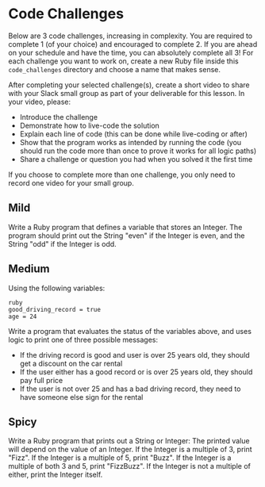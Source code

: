 # Code Challenges

Below are 3 code challenges, increasing in complexity. You are required to complete 1 (of your choice) and encouraged to complete 2. If you are ahead on your schedule and have the time, you can absolutely complete all 3! For each challenge you want to work on, create a new Ruby file inside this `code_challenges` directory and choose a name that makes sense.

After completing your selected challenge(s), create a short video to share with your Slack small group as part of your deliverable for this lesson. In your video, please:
- Introduce the challenge
- Demonstrate how to live-code the solution
- Explain each line of code (this can be done while live-coding or after)
- Show that the program works as intended by running the code (you should run the code more than once to prove it works for all logic paths)
- Share a challenge or question you had when you solved it the first time

If you choose to complete more than one challenge, you only need to record one video for your small group.

## Mild

Write a Ruby program that defines a variable that stores an Integer. The program should print out the String "even" if the Integer is even, and the String "odd" if the Integer is odd.

## Medium

Using the following variables:

```
ruby
good_driving_record = true
age = 24
```

Write a program that evaluates the status of the variables above, and uses logic to print one of three possible messages:
- If the driving record is good and user is over 25 years old, they should get a discount on the car rental
- If the user either has a good record or is over 25 years old, they should pay full price
- If the user is not over 25 and has a bad driving record, they need to have someone else sign for the rental

## Spicy

Write a Ruby program that prints out a String 
or Integer: The printed value will depend on the value of an Integer. If the Integer is a 
multiple of 3, print "Fizz". If the Integer is a 
multiple of 5, print "Buzz". If the Integer is a 
multiple of both 3 and 5, print "FizzBuzz".
 If the Integer is not a multiple of either,
  print the Integer itself.